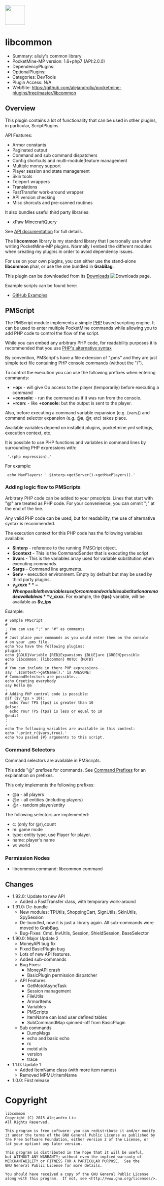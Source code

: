 <img src="https://raw.githubusercontent.com/alejandroliu/pocketmine-plugins/master/Media/common.png" style="width:64px;height:64px" width="64" height="64"/>

<!-- meta:Categories = DevTools -->
<!-- meta:PluginAccess = N/A -->

<!-- template: gd2/header.md -->

# libcommon

- Summary: aliuly's common library
- PocketMine-MP version: 1.6+php7 (API:2.0.0)
- DependencyPlugins: 
- OptionalPlugins: 
- Categories: DevTools 
- Plugin Access: N/A 
- WebSite: https://github.com/alejandroliu/pocketmine-plugins/tree/master/libcommon

<!-- end-include -->

## Overview

<!-- php: //$v_forum_thread = "http://forums.pocketmine.net/threads/simpleauthhelper.8074/"; -->
<!-- template: nn/prologue.md -->
<!-- MISSING TEMPLATE: nn/prologue.md ->

<!-- end-include -->

This plugin contains a lot of functionality that can be used in other
plugins, in particular, ScriptPlugins.

API Features:

<!-- snippet:api-features -->
- Armor constants
- Paginated output
- Command and sub command dispatchers
- Config shortcuts and multi-module|feature management
- Multiple money support
- Player session and state management
- Skin tools
- Teleport wrappers
- Translations
- FastTransfer work-around wrapper
- API version checking
- Misc shorcuts and pre-canned routines
<!-- end-include -->

It also bundles useful third party libraries:

- xPaw MinecraftQuery

See [API documentation](http://alejandroliu.github.io/pocketmine-plugins/apidocs/index.html)
for full details.

The **libcommon** library is my standard library that I personally use when
writing PocketMine-MP plugins.  Normally I embed the different modules
when creating my plugins in order to avoid dependency issues.

For use on your own plugins, you can either use the stand-alone **libcommon**
phar, or use the one bundled in **GrabBag**.

This plugin can be downloaded from its
[Downloads](https://github.com/alejandroliu/pocketmine-plugins/tree/master/libcommon/downloads.md)
<img src="https://raw.githubusercontent.com/alejandroliu/bad-plugins/master/Media/download-icon.png" alt="Downloads"/>
page.

Example scripts can be found here:

* [GitHub Examples](https://github.com/alejandroliu/pocketmine-plugins/tree/master/libcommon/resources/examples/)

<!-- snippet: pmscript  -->
## PMScript

The PMScript module implements a simple [PHP](https://secure.php.net/)
based scripting engine.  It can be used to enter multiple PocketMine
commands while allowing you to add PHP code to control the flow of
the script.

While you can embed any arbitrary PHP code, for readability purposes
it is recommended that you use
[PHP's alternative syntax](http://php.net/manual/en/control-structures.alternative-syntax.php)

By convention, PMScript's have a file extension of ".pms" and they are
just simple text file containing PHP console commands (without the "/").

To control the execution you can use the following prefixes when
entering commands:

* **+op:** - will give Op access to the player (temporarily) before executing
  a command
* **+console:** - run the command as if it was run from the console.
* **+rcon:** - like **+console:** but the output is sent to the player.

Also, before executing a command variable expansion (e.g. {vars}) and
command selector expansion (e.g. @a, @r, etc) takes place.

Available variables depend on installed plugins, pocketmine.yml
settings, execution context, etc.

It is possible to use PHP functions and variables in command lines by
surrounding PHP expressions with:

     '.(php expression).'

For example:

     echo MaxPlayers: '.$interp->getServer()->getMaxPlayers().'

### Adding logic flow to PMScripts

Arbitrary PHP code can be added to your pmscripts.  Lines that start
with "@" are treated as PHP code.  For your convenience,
you can ommit ";" at the end of the line.

Any valid PHP code can be used, but for readability, the use of
alternative syntax is recommended.

The execution context for this PHP code has the following variables
available:

* **$interp** - reference to the running PMSCript object.
* **$context** - This is the CommandSender that is executing the script
* **$vars** - This is the variables array used for variable substitution
  when executing commands.
* **$args** - Command line arguments.
* **$env** - execution environment.  Empty by default but may be used
  by third party plugins.
* **$v_xxxxx** - When posible the variables use for command variable
  substitution are made available as **$v_xxxx**.  For example, the
  **{tps}** variable, will be available as **$v_tps**

Example:

    # Sample PMScript
    #
    ; You can use ";" or "#" as comments
    #
    # Just place your commands as you would enter them on the console
    # on your .pms file.
    echo You have the following plugins:
    plugins
    echo {GOLD}Variable {RED}Expansions {BLUE}are {GREEN}possible
    echo libcommon: {libcommon} MOTD: {MOTD}
    #
    # You can include in there PHP expressions...
    say '.$context->getName().' is AWESOME!
    # CommandSelectors are possible...
    echo Greeting everybody
    say Hello @a
    ;
    # Adding PHP control code is possible:
    @if ($v_tps > 10):
      echo Your TPS {tps} is greater than 10
    @else:
      echo Your TPS {tps} is less or equal to 10
    @endif
    ;
    ;
    echo The following variables are available in this context:
    echo '.print_r($vars,true).'
    echo You passed {#} arguments to this script.
<!-- end-include -->

### Command Selectors

Command selectors are available in PMScripts.

<!-- snippet: cmdselector  -->

This adds "@" prefixes for commands.
See
[Command Prefixes](http://minecraft.gamepedia.com/Commands#Target_selector_arguments)
for an explanation on prefixes.

This only implements the following prefixes:

- @a - all players
- @e - all entities (including players)
- @r - random player/entity

The following selectors are implemented:

- c: (only for @r),count
- m: game mode
- type: entity type, use Player for player.
- name: player's name
- w: world

<!-- end-include -->

<!-- php:$h=3; -->
<!-- template: gd2/permissions.md -->

### Permission Nodes

* libcommon.command: libcommon command

<!-- end-include -->

## Changes

- 1.92.0: Update to new API
  * Added a FastTransfer class, with temporary work-around
- 1.91.0: De-bundle
  * New modules: TPUtils, ShoppingCart, SignUtils, SkinUtils, SpySession
  * De-bundled, now it is just a library again.  All sub-commands were moved
    to GrabBag.
  * Bug-Fixes: Cmd, InvUtils, Session, ShieldSession, BaseSelector
- 1.90.0: Major Update 2
  * MoneyAPI bug fix
  * Fixed BasicPlugin bug
  * Lots of new API features.
  * Added sub-commands
  * Bug Fixes:
    * MoneyAPI crash
    * BasicPlugin permission dispatcher
  * API Features
    * GetMotdAsyncTask
    * Session management
    * FileUtils
    * ArmorItems
    * Variables
    * PMScripts
    * ItemName can load user defined tables
    * SubCommandMap spinned-off from BasicPlugin
  * Sub commands
    * DumpMsgs
    * echo and basic echo
    * rc
    * motd utils
    * version
    * trace
- 1.1.0: Update 1
  * Added ItemName class (with more item names)
  * Removed MPMU::itemName
- 1.0.0: First release

<!-- php:$copyright="2015"; -->
<!-- template: gd2/gpl2.md -->
# Copyright

    libcommon
    Copyright (C) 2015 Alejandro Liu
    All Rights Reserved.

    This program is free software: you can redistribute it and/or modify
    it under the terms of the GNU General Public License as published by
    the Free Software Foundation, either version 2 of the License, or
    (at your option) any later version.

    This program is distributed in the hope that it will be useful,
    but WITHOUT ANY WARRANTY; without even the implied warranty of
    MERCHANTABILITY or FITNESS FOR A PARTICULAR PURPOSE.  See the
    GNU General Public License for more details.

    You should have received a copy of the GNU General Public License
    along with this program.  If not, see <http://www.gnu.org/licenses/>.

<!-- end-include -->

